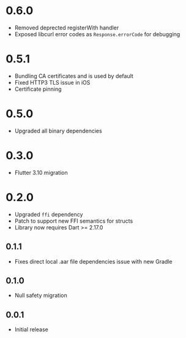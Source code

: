 # 0.6.0

* Removed deprected registerWith handler
* Exposed libcurl error codes as `Response.errorCode` for debugging

# 0.5.1

* Bundling CA certificates and is used by default
* Fixed HTTP3 TLS issue in iOS
* Certificate pinning

# 0.5.0

* Upgraded all binary dependencies

# 0.3.0

* Flutter 3.10 migration

# 0.2.0

* Upgraded `ffi` dependency
* Patch to support new FFI semantics for structs
* Library now requires Dart >= 2.17.0

## 0.1.1

* Fixes direct local .aar file dependencies issue with new Gradle

## 0.1.0

* Null safety migration

## 0.0.1

* Initial release
